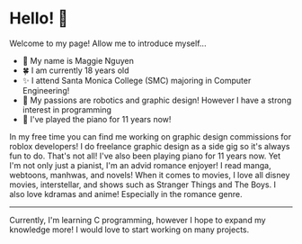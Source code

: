 # Hello! 👋
Welcome to my page! Allow me to introduce myself...
- 🌸 My name is Maggie Nguyen
- 🍀 I am currently 18 years old
- ✨ I attend Santa Monica College (SMC) majoring in Computer Engineering! 
- 💖 My passions are robotics and graphic design! However I have a strong interest in programming
- 🎹 I've played the piano for 11 years now! 

In my free time you can find me working on graphic design commissions for roblox developers! I do freelance graphic design as a side gig so it's always fun to do. 
That's not all! I've also been playing piano for 11 years now. 
Yet I'm not only just a pianist, I'm an advid romance enjoyer! I read manga, webtoons, manhwas, and novels! 
When it comes to movies, I love all disney movies, interstellar, and shows such as Stranger Things and The Boys. I also love kdramas and anime! Especially in the romance genre.

---
Currently, I'm learning C programming, however I hope to expand my knowledge more! I would love to start working on many projects. 
